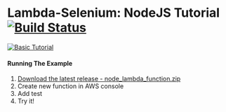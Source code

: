 # Lambda-Selenium: NodeJS Tutorial [![Build Status](https://travis-ci.org/blackboard/lambda-selenium.svg?branch=master)](https://travis-ci.org/blackboard/lambda-selenium)

[![Basic Tutorial](http://i.imgur.com/7YTMFQp.png)](http://video.webmfiles.org/big-buck-bunny_trailer.webm "Basic Tutorial")


#### Running The Example
1. [Download the latest release  - node_lambda_function.zip](https://github.com/blackboard/lambda-selenium/releases/latest)
2. Create new function in AWS console
3. Add test
4. Try it!


